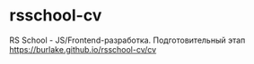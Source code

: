 # rsschool-cv
RS School - JS/Frontend-разработка. Подготовительный этап
https://burlake.github.io/rsschool-cv/cv

